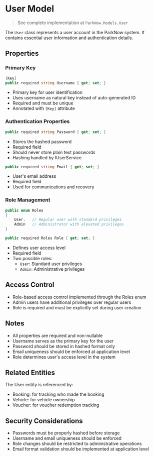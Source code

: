 # User Model

> See complete implementation at `ParkNow.Models.User`

The `User` class represents a user account in the ParkNow system. It contains essential user information and authentication details.

## Properties

### Primary Key
```csharp
[Key]
public required string Username { get; set; }
```
- Primary key for user identification
- Uses username as natural key instead of auto-generated ID
- Required and must be unique
- Annotated with `[Key]` attribute

### Authentication Properties
```csharp
public required string Password { get; set; }
```
- Stores the hashed password
- Required field
- Should never store plain text passwords
- Hashing handled by IUserService

```csharp
public required string Email { get; set; }
```
- User's email address
- Required field
- Used for communications and recovery

### Role Management
```csharp
public enum Roles
{
    User,   // Regular user with standard privileges
    Admin   // Administrator with elevated privileges
}

public required Roles Role { get; set; }
```
- Defines user access level
- Required field
- Two possible roles:
  - `User`: Standard user privileges
  - `Admin`: Administrative privileges

## Access Control
- Role-based access control implemented through the Roles enum
- Admin users have additional privileges over regular users
- Role is required and must be explicitly set during user creation

## Notes
- All properties are required and non-nullable
- Username serves as the primary key for the user
- Password should be stored in hashed format only
- Email uniqueness should be enforced at application level
- Role determines user's access level in the system

## Related Entities
The User entity is referenced by:
- Booking: for tracking who made the booking
- Vehicle: for vehicle ownership
- Voucher: for voucher redemption tracking

## Security Considerations
- Passwords must be properly hashed before storage
- Username and email uniqueness should be enforced
- Role changes should be restricted to administrative operations
- Email format validation should be implemented at application level